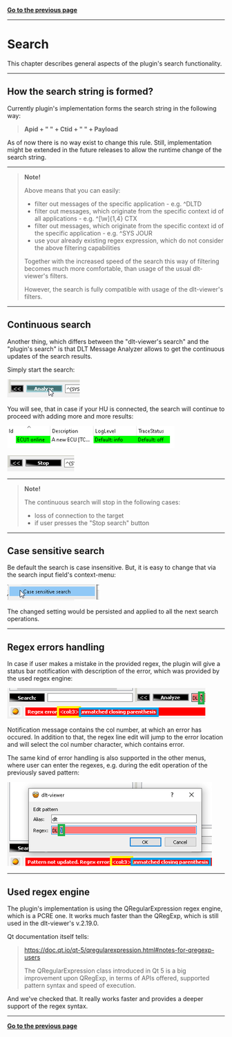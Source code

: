 [**Go to the previous page**](../../README.md)

----

# Search

This chapter describes general aspects of the plugin's search functionality.

----

## How the search string is formed?

Currently plugin's implementation forms the search string in the following way:

> **Apid + " " + Ctid + " " + Payload**

As of now there is no way exist to change this rule. Still, implementation might be extended in the future releases to allow the runtime change of the search string.

----

> **Note!**
>
> Above means that you can easily: 
> - filter out messages of the specific application - e.g. ^DLTD
> - filter out messages, which originate from the specific context id of all applications - e.g. ^[\w]{1,4} CTX
> - filter out messages, which originate from the specific context id of the specific application - e.g. ^SYS JOUR
> - use your already existing regex expression, which do not consider the above filtering capabilities
>
> Together with the increased speed of the search this way of filtering becomes much more comfortable, than usage of the usual dlt-viewer's filters.
>
> However, the search is fully compatible with usage of the dlt-viewer's filters.

----

## Continuous search

Another thing, which differs between the "dlt-viewer's search" and the "plugin's search" is that DLT Message Analyzer allows to get the continuous updates of the search results.

Simply start the search:

![Screenshot of the start of the search](./start_search.png)

You will see, that in case if your HU is connected, the search will continue to proceed with adding more and more results:

![Screenshot of the connected ECU](./ECU_connected.png)

![Screenshot of the connected ECU](./search_ongoing.png)

----

> **Note!**
>
> The continuous search will stop in the following cases:
> - loss of connection to the target
> - if user presses the "Stop search" button

----

## Case sensitive search

Be default the search is case insensitive. 
But, it is easy to change that via the search input field's context-menu:

![Screenshot of the "Case sensitive search" context-menu item](./case_sensitive_search.png)

The changed setting would be persisted and applied to all the next search operations.

----

## Regex errors handling

In case if user makes a mistake in the provided regex, the plugin will give a status bar notification with description of the error, which was provided by the used regex engine:

![Screenshot of the attempt to apply regex which contains the error](./regex_with_error.png)

Notification message contains the col number, at which an error has occured. In addition to that, the regex line edit will jump to the error location and will select the col number character, which contains error. 

The same kind of error handling is also supported in the other menus, where user can enter the regexes, e.g. during the edit operation of the previously saved pattern: 

![Screenshot of the attempt to save the regex which contains the error](./regex_with_error_in_edit_mode.png)

----

## Used regex engine

The plugin's implementation is using the QRegularExpression regex engine, which is a PCRE one.
It works much faster than the QRegExp, which is still used in the dlt-viewer's v.2.19.0.

Qt documentation itself tells:
>https://doc.qt.io/qt-5/qregularexpression.html#notes-for-qregexp-users
>
>The QRegularExpression class introduced in Qt 5 is a big improvement upon QRegExp, in terms of APIs offered, supported pattern syntax and speed of execution. 

And we've checked that. It really works faster and provides a deeper support of the regex syntax.

----

[**Go to the previous page**](../../README.md)
